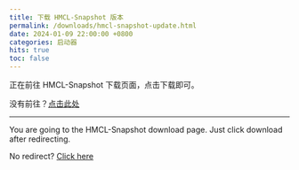 ```yaml
---
title: 下载 HMCL-Snapshot 版本
permalink: /downloads/hmcl-snapshot-update.html
date: 2024-01-09 22:00:00 +0800
categories: 启动器
hits: true
toc: false
---
```


正在前往 HMCL-Snapshot 下载页面，点击下载即可。

没有前往？[点击此处](https://hmcl-snapshot-update.netlify.app/)

---

You are going to the HMCL-Snapshot download page. Just click download after redirecting.

No redirect? [Click here](https://hmcl-snapshot-update.netlify.app/)


<script>
    setTimeout(function() {
        window.location.href = "https://hmcl-snapshot-update.netlify.app/";
    }, 5000); // 等待 5 秒.
</script>
